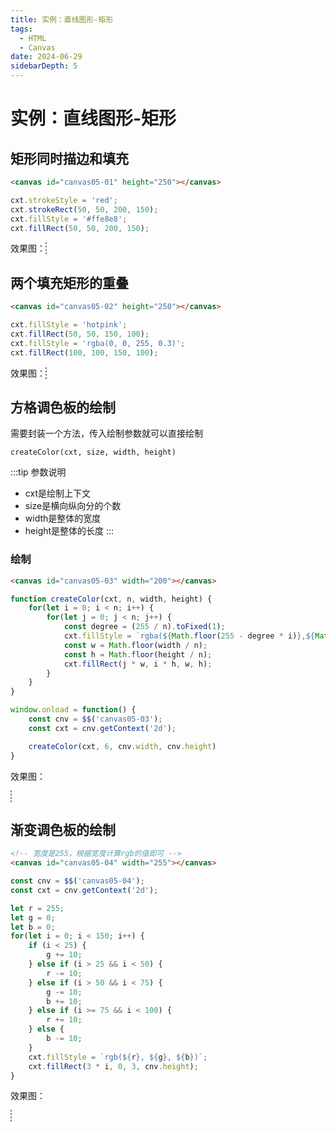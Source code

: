 ```yaml
---
title: 实例：直线图形-矩形
tags:
  - HTML
  - Canvas
date: 2024-06-29
sidebarDepth: 5
---
```


# 实例：直线图形-矩形 <Badge text="案例"/>

## 矩形同时描边和填充

```html
<canvas id="canvas05-01" height="250"></canvas>
```
```js
cxt.strokeStyle = 'red';
cxt.strokeRect(50, 50, 200, 150);
cxt.fillStyle = '#ffe8e8';
cxt.fillRect(50, 50, 200, 150);
```
效果图：
<canvas id="canvas05-01" height="250" style="border: 1px dashed gray;"></canvas>

## 两个填充矩形的重叠
```html
<canvas id="canvas05-02" height="250"></canvas>
```
```js
cxt.fillStyle = 'hotpink';
cxt.fillRect(50, 50, 150, 100);
cxt.fillStyle = 'rgba(0, 0, 255, 0.3)';
cxt.fillRect(100, 100, 150, 100);
```

效果图：
<canvas id="canvas05-02" height="250" style="border: 1px dashed gray;"></canvas>

## 方格调色板的绘制
需要封装一个方法，传入绘制参数就可以直接绘制

```js:no-line-numbers
createColor(cxt, size, width, height)
```

:::tip 参数说明
- cxt是绘制上下文
- size是横向纵向分的个数
- width是整体的宽度
- height是整体的长度
:::

### 绘制
```html
<canvas id="canvas05-03" width="200"></canvas>
```
```js
function createColor(cxt, n, width, height) {
    for(let i = 0; i < n; i++) {
        for(let j = 0; j < n; j++) {
            const degree = (255 / n).toFixed(1);
            cxt.fillStyle = `rgba(${Math.floor(255 - degree * i)},${Math.floor(255 - degree * j)},0)`;
            const w = Math.floor(width / n);
            const h = Math.floor(height / n);
            cxt.fillRect(j * w, i * h, w, h);
        }
    }
}

window.onload = function() {
    const cnv = $$('canvas05-03');
    const cxt = cnv.getContext('2d');

    createColor(cxt, 6, cnv.width, cnv.height)
}
```
效果图：

<canvas id="canvas05-03" width="200" style="border: 1px dashed gray;"></canvas>

## 渐变调色板的绘制

```html
<!-- 宽度是255，根据宽度计算rgb的值即可 -->
<canvas id="canvas05-04" width="255"></canvas>
```
```js
const cnv = $$('canvas05-04');
const cxt = cnv.getContext('2d');

let r = 255;
let g = 0;
let b = 0;
for(let i = 0; i < 150; i++) {
    if (i < 25) {
        g += 10;
    } else if (i > 25 && i < 50) {
        r -= 10;
    } else if (i > 50 && i < 75) {
        g -= 10;
        b += 10;
    } else if (i >= 75 && i < 100) {
        r += 10;
    } else {
        b -= 10;
    }
    cxt.fillStyle = `rgb(${r}, ${g}, ${b})`;
    cxt.fillRect(3 * i, 0, 3, cnv.height);
}
```
效果图：

<canvas id="canvas05-04" width="255" style="border: 1px dashed gray;"></canvas>

<script setup>
import { onMounted } from 'vue'
function $$(id) {
    return document.getElementById(id);
}

onMounted(() => {
    (() => {
        const cnv = $$('canvas05-01');
        const cxt = cnv.getContext('2d');

        cxt.strokeStyle = 'red';
        cxt.strokeRect(50, 50, 200, 150);
        cxt.fillStyle = '#ffe8e8';
        cxt.fillRect(50, 50, 200, 150);
    })();

    (() => {
        const cnv = $$('canvas05-02');
        const cxt = cnv.getContext('2d');

        cxt.fillStyle = 'hotpink';
        cxt.fillRect(50, 50, 150, 100);
        cxt.fillStyle = 'rgba(0, 0, 255, 0.3)';
        cxt.fillRect(100, 100, 150, 100);
    })();

    (() => {
        function createColor(cxt, n, width, height) {
            for(let i = 0; i < n; i++) {
                for(let j = 0; j < n; j++) {
                    const degree = (255 / n).toFixed(1);
                    cxt.fillStyle = `rgba(${Math.floor(255 - degree * i)},${Math.floor(255 - degree * j)},0)`;
                    const w = Math.floor(width / n);
                    const h = Math.floor(height / n);
                    cxt.fillRect(j * w, i * h, w, h);
                }
            }
        }

        const cnv = $$('canvas05-03');
        const cxt = cnv.getContext('2d');

        createColor(cxt, 6, cnv.width, cnv.height)
    })();

    (() => {
        const cnv = $$('canvas05-04');
        const cxt = cnv.getContext('2d');

        let r = 255;
        let g = 0;
        let b = 0;
        for(let i = 0; i < 150; i++) {
            if (i < 25) {
                g += 10;
            } else if (i > 25 && i < 50) {
                r -= 10;
            } else if (i > 50 && i < 75) {
                g -= 10;
                b += 10;
            } else if (i >= 75 && i < 100) {
                r += 10;
            } else {
                b -= 10;
            }
            cxt.fillStyle = `rgb(${r}, ${g}, ${b})`;
            cxt.fillRect(3 * i, 0, 3, cnv.height);
        }
    })();
})
</script>

